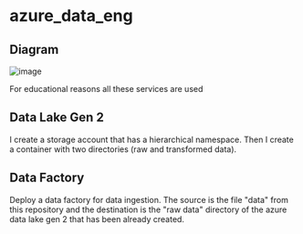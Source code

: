 # azure_data_eng

## Diagram 
![image](https://github.com/antoniskef/azure_data_eng/assets/93796754/0c08a252-5dec-4fea-83df-94a280a43b9f)

For educational reasons all these services are used 

## Data Lake Gen 2
I create a storage account that has a hierarchical namespace. Then I create a container with two directories (raw and transformed data).

## Data Factory 
Deploy a data factory for data ingestion. The source is the file "data" from this repository and the destination is the "raw data" directory of the azure data lake gen 2 that has been already created. 




